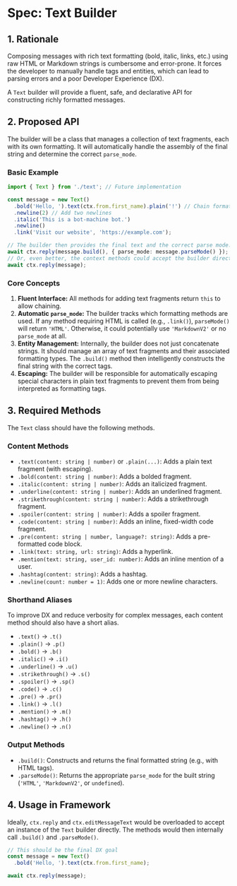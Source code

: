 
# Spec: Text Builder

## 1. Rationale

Composing messages with rich text formatting (bold, italic, links, etc.) using raw HTML or Markdown strings is cumbersome and error-prone. It forces the developer to manually handle tags and entities, which can lead to parsing errors and a poor Developer Experience (DX).

A `Text` builder will provide a fluent, safe, and declarative API for constructing richly formatted messages.

## 2. Proposed API

The builder will be a class that manages a collection of text fragments, each with its own formatting. It will automatically handle the assembly of the final string and determine the correct `parse_mode`.

### Basic Example

```typescript
import { Text } from './text'; // Future implementation

const message = new Text()
  .bold('Hello, ').text(ctx.from.first_name).plain('!') // Chain formatting on one line
  .newline(2) // Add two newlines
  .italic('This is a bot-machine bot.')
  .newline()
  .link('Visit our website', 'https://example.com');

// The builder then provides the final text and the correct parse mode.
await ctx.reply(message.build(), { parse_mode: message.parseMode() });
// Or, even better, the context methods could accept the builder directly.
await ctx.reply(message);
```

### Core Concepts

1.  **Fluent Interface:** All methods for adding text fragments return `this` to allow chaining.
2.  **Automatic `parse_mode`:** The builder tracks which formatting methods are used. If any method requiring HTML is called (e.g., `.link()`), `parseMode()` will return `'HTML'`. Otherwise, it could potentially use `'MarkdownV2'` or no `parse_mode` at all.
3.  **Entity Management:** Internally, the builder does not just concatenate strings. It should manage an array of text fragments and their associated formatting types. The `.build()` method then intelligently constructs the final string with the correct tags.
4.  **Escaping:** The builder will be responsible for automatically escaping special characters in plain text fragments to prevent them from being interpreted as formatting tags.

## 3. Required Methods

The `Text` class should have the following methods.

### Content Methods

*   `.text(content: string | number)` or `.plain(...)`: Adds a plain text fragment (with escaping).
*   `.bold(content: string | number)`: Adds a bolded fragment.
*   `.italic(content: string | number)`: Adds an italicized fragment.
*   `.underline(content: string | number)`: Adds an underlined fragment.
*   `.strikethrough(content: string | number)`: Adds a strikethrough fragment.
*   `.spoiler(content: string | number)`: Adds a spoiler fragment.
*   `.code(content: string | number)`: Adds an inline, fixed-width code fragment.
*   `.pre(content: string | number, language?: string)`: Adds a pre-formatted code block.
*   `.link(text: string, url: string)`: Adds a hyperlink.
*   `.mention(text: string, user_id: number)`: Adds an inline mention of a user.
*   `.hashtag(content: string)`: Adds a hashtag.
*   `.newline(count: number = 1)`: Adds one or more newline characters.

### Shorthand Aliases

To improve DX and reduce verbosity for complex messages, each content method should also have a short alias.

*   `.text()` -> `.t()`
*   `.plain()` -> `.p()`
*   `.bold()` -> `.b()`
*   `.italic()` -> `.i()`
*   `.underline()` -> `.u()`
*   `.strikethrough()` -> `.s()`
*   `.spoiler()` -> `.sp()`
*   `.code()` -> `.c()`
*   `.pre()` -> `.pr()`
*   `.link()` -> `.l()`
*   `.mention()` -> `.m()`
*   `.hashtag()` -> `.h()`
*   `.newline()` -> `.n()`

### Output Methods

*   `.build()`: Constructs and returns the final formatted string (e.g., with HTML tags).
*   `.parseMode()`: Returns the appropriate `parse_mode` for the built string (`'HTML'`, `'MarkdownV2'`, or `undefined`).

## 4. Usage in Framework

Ideally, `ctx.reply` and `ctx.editMessageText` would be overloaded to accept an instance of the `Text` builder directly. The methods would then internally call `.build()` and `.parseMode()`.

```typescript
// This should be the final DX goal
const message = new Text()
  .bold('Hello, ').text(ctx.from.first_name);

await ctx.reply(message);
```
